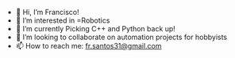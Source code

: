 - 👋 Hi, I’m Francisco!
- 👀 I’m interested in =Robotics
- 🌱 I’m currently Picking C++ and Python back up!
- 💞️ I’m looking to collaborate on automation projects for hobbyists
- 📫 How to reach me: fr.santos31@gmail.com

<!---
sntfrancisco31/sntfrancisco31 is a ✨ special ✨ repository because its `README.md` (this file) appears on your GitHub profile.
You can click the Preview link to take a look at your changes.
--->
